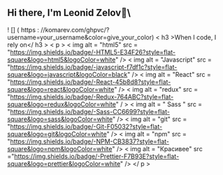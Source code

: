 ## Hi there, I'm Leonid Zelov👋\
! [] ( https : //komarev.com/ghpvc/?username=your_username&color=give_your_color)
< h3 >When I code, I rely on</ h3 > 
< p > 
  < img  alt = "html5"  src = "https://img.shields.io/badge/-HTML5-E34F26?style=flat-square&logo=html5&logoColor=white" /> 
  < img  alt = "Javascript"  src = "https://img.shields.io/badge/-javascript-f7df1c?style=flat-square&logo=javascript&logoColor=black" /> 
  < img  alt = "React"  src = "https://img.shields.io/badge/-React-45b8d8?style=flat-square&logo=react&logoColor=white" /> 
 < img alt = "redux" src = "https://img.shields.io/badge/-Redux-764ABC?style=flat-square&logo=redux&logoColor=white" / >
 < img alt =  " Sass "  src = "https://img.shields.io/badge/-Sass-CC6699?style=flat-square&logo=sass&logoColor=white" /> 
  < img  alt = "git"  src = "https://img.shields.io/badge/-Git-F05032?style=flat-square&logo=git&logoColor=white" /> 
  < img  alt = "npm"  src = "https://img.shields.io/badge/-NPM-CB3837?style=flat-square&logo=npm&logoColor=white" /> 
  < img  alt = "Красивее"  src ="https://img.shields.io/badge/-Prettier-F7B93E?style=flat-square&logo=prettier&logoColor=white" /> 
</ p >


<!--
**LeoniD994/LeoniD994** is a ✨ _special_ ✨ repository because its `README.md` (this file) appears on your GitHub profile.

Here are some ideas to get you started:

- 🔭 I’m currently working on ...
- 🌱 I’m currently learning ...
- 👯 I’m looking to collaborate on ...
- 🤔 I’m looking for help with ...
- 💬 Ask me about ...
- 📫 How to reach me: ...
- 😄 Pronouns: ...
- ⚡ Fun fact: ...
-->
